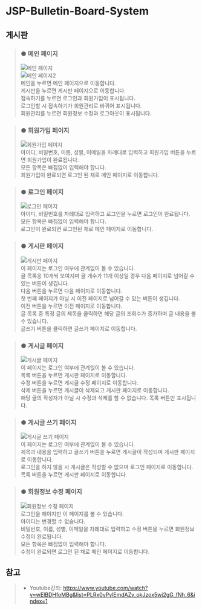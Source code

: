 # JSP-Bulletin-Board-System

## 게시판
> ### ● 메인 페이지  
> ![메인 페이지](./result_image/8_mainPage.png)  
> ![메인 페이지2](./result_image/8_mainPage2.png)  
> 메인을 누르면 메인 페이지으로 이동합니다.  
> 게시판을 누르면 게시판 페이지으로 이동합니다.  
> 접속하기를 누르면 로그인과 회원가입이 표시됩니다.  
> 로그인할 시 접속하기가 회원관리로 바뀌어 표시됩니다.  
> 회원관리를 누르면 회원정보 수정과 로그아웃이 표시됩니다.
  
> ### ● 회원가입 페이지
> ![회원가입 페이지](./result_image/2_joinPage.png)  
> 아이디, 비밀번호, 이름, 성별, 이메일을 차례대로 입력하고 회원가입 버튼을 누르면 회원가입이 완료됩니다.  
> 모든 항목은 빠짐없이 입력해야 합니다.  
> 회원가입이 완료되면 로그인 된 채로 메인 페이지로 이동합니다.
  
> ### ● 로그인 페이지
> ![로그인 페이지](./result_image/1_loginPage.png)  
> 아이디, 비밀번호를 차례대로 입력하고 로그인을 누르면 로그인이 완료됩니다.  
> 모든 항목은 빠짐없이 입력해야 합니다.  
> 로그인이 완료되면 로그인된 채로 메인 페이지로 이동합니다.
  
> ### ● 게시판 페이지
> ![게시판 페이지](./result_image/9_bbsPage(Hit).png)  
> 이 페이지는 로그인 여부에 관계없이 볼 수 있습니다.  
> 글 목록응 10개씩 보여지며 글 개수가 11개 이상일 경우 다음 페이지로 넘어갈 수 있는 버튼이 생깁니다.  
> 다음 버튼을 누르면 다음 페이지로 이동합니다.  
> 첫 번째 페이지가 아닐 시 이전 페이지로 넘어갈 수 있는 버튼이 생깁니다.  
> 이전 버튼을 누르면 이전 페이지로 이동합니다.  
> 글 목록 중 특정 글의 제목을 클릭하면 해당 글의 조회수가 증가하며 글 내용을 볼 수 있습니다.  
> 글쓰기 버튼을 클릭하면 글쓰기 페이지로 이동합니다.
  
> ### ● 게시글 페이지
> ![게시글 페이지](./result_image/7_bbsContentPage.png)  
> 이 페이지는 로그인 여부에 관계없이 볼 수 있습니다.  
> 목록 버튼을 누르면 게시판 페이지로 이동합니다.  
> 수정 버튼을 누르면 게시글 수정 페이지로 이동합니다.  
> 삭제 버튼을 누르면 게시글이 삭제되고 게시판 페이지로 이동합니다.  
> 해당 글의 작성자가 아닐 시 수정과 삭제를 할 수 없습니다. 목록 버튼만 표시됩니다.
  
> ### ● 게시글 쓰기 페이지
> ![게시글 쓰기 페이지](./result_image/5_writePage.png)  
> 이 페이지는 로그인 여부에 관계없이 볼 수 있습니다.  
> 제목과 내용을 입력하고 글쓰기 버튼을 누르면 게시글이 작성되며 게시판 페이지로 이동합니다.  
> 로그인을 하지 않을 시 게시글은 작성할 수 없으며 로그인 페이지로 이동합니다.  
> 목록 버튼을 누르면 게시판 페이지로 이동합니다.
  
> ### ● 회원정보 수정 페이지
> ![회원정보 수정 페이지](./result_image/10_userUpdatePage.png)  
> 로그인을 해야지만 이 페이지를 볼 수 있습니다.  
> 아이디는 변경할 수 없습니다.  
> 비밀번호, 이름, 성별, 이메일을 차례대로 입력하고 수정 버튼을 누르면 회원정보 수정이 완료됩니다.  
> 모든 항목은 빠짐없이 입력해야 합니다.  
> 수정이 완료되면 로그인 된 채로 메인 페이지로 이동합니다.
  
## 참고
> * Youtube강좌: <https://www.youtube.com/watch?v=wEIBDHfoMBg&list=PLRx0vPvlEmdAZv_okJzox5wj2gG_fNh_6&index=1>
